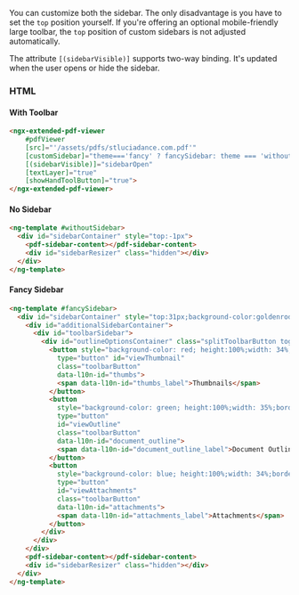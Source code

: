 You can customize both the sidebar. The only disadvantage is you have to set the `top` position yourself. If you're offering an optional mobile-friendly large toolbar, the `top` position of custom sidebars is not adjusted automatically.

The attribute `[(sidebarVisible)]` supports two-way binding. It's updated when the user opens or hide the sidebar.

### HTML

#### With Toolbar

```html
<ngx-extended-pdf-viewer
    #pdfViewer
    [src]="'/assets/pdfs/stluciadance.com.pdf'"
    [customSidebar]="theme==='fancy' ? fancySidebar: theme === 'without'? withoutSidebar: null"
    [(sidebarVisible)]="sidebarOpen"
    [textLayer]="true"
    [showHandToolButton]="true">
</ngx-extended-pdf-viewer>
```

#### No Sidebar

```html
<ng-template #withoutSidebar>
  <div id="sidebarContainer" style="top:-1px">
    <pdf-sidebar-content></pdf-sidebar-content>
    <div id="sidebarResizer" class="hidden"></div>
  </div>
</ng-template>
```

#### Fancy Sidebar

```html
<ng-template #fancySidebar>
  <div id="sidebarContainer" style="top:31px;background-color:goldenrod">
    <div id="additionalSidebarContainer">
      <div id="toolbarSidebar">
        <div id="outlineOptionsContainer" class="splitToolbarButton toggled">
          <button style="background-color: red; height:100%;width: 34%;border:0;margin:0;padding:0" 
            type="button" id="viewThumbnail" 
            class="toolbarButton" 
            data-l10n-id="thumbs">
            <span data-l10n-id="thumbs_label">Thumbnails</span>
          </button>
          <button
            style="background-color: green; height:100%;width: 35%;border:0;margin:0;padding:0"
            type="button"
            id="viewOutline"
            class="toolbarButton"
            data-l10n-id="document_outline">
            <span data-l10n-id="document_outline_label">Document Outline</span>
          </button>
          <button
            style="background-color: blue; height:100%;width: 34%;border:0;margin:0;padding:0"
            type="button" 
            id="viewAttachments" 
            class="toolbarButton" 
            data-l10n-id="attachments">
            <span data-l10n-id="attachments_label">Attachments</span>
          </button>
        </div>
      </div>
    </div>
    <pdf-sidebar-content></pdf-sidebar-content>
    <div id="sidebarResizer" class="hidden"></div>
  </div>
</ng-template>

```
